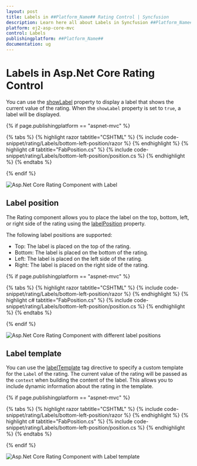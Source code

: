```yaml
---
layout: post
title: Labels in ##Platform_Name## Rating Control | Syncfusion
description: Learn here all about Labels in Syncfusion ##Platform_Name## Rating control of Syncfusion Essential JS 2 and more.
platform: ej2-asp-core-mvc
control: Labels
publishingplatform: ##Platform_Name##
documentation: ug
---
```


# Labels in Asp.Net Core Rating Control

You can use the [showLabel](https://help.syncfusion.com/cr/aspnetcore-js2/Syncfusion.EJ2.Inputs.Rating.html#Syncfusion_EJ2_Inputs_Rating_ShowLabel) property to display a label that shows the current value of the rating. When the `showLabel` property is set to `true`, a label will be displayed.

{% if page.publishingplatform == "aspnet-mvc" %}

{% tabs %}
{% highlight razor tabtitle="CSHTML" %}
{% include code-snippet/rating/Labels/bottom-left-position/razor %}
{% endhighlight %}
{% highlight c# tabtitle="FabPosition.cs" %}
{% include code-snippet/rating/Labels/bottom-left-position/position.cs %}
{% endhighlight %}
{% endtabs %}

{% endif %}

![Asp.Net Core Rating Component with Label](./images/rating-label.png)

## Label position

The Rating component allows you to place the label on the top, bottom, left, or right side of the rating using the [labelPosition](https://help.syncfusion.com/cr/aspnetcore-js2/Syncfusion.EJ2.Inputs.Rating.html#Syncfusion_EJ2_Inputs_Rating_LabelPosition) property. 

The following label positions are supported:

* Top: The label is placed on the top of the rating.
* Bottom: The label is placed on the bottom of the rating.
* Left: The label is placed on the left side of the rating.
* Right: The label is placed on the right side of the rating.

{% if page.publishingplatform == "aspnet-mvc" %}

{% tabs %}
{% highlight razor tabtitle="CSHTML" %}
{% include code-snippet/rating/Labels/bottom-left-position/razor %}
{% endhighlight %}
{% highlight c# tabtitle="FabPosition.cs" %}
{% include code-snippet/rating/Labels/bottom-left-position/position.cs %}
{% endhighlight %}
{% endtabs %}

{% endif %}

![Asp.Net Core Rating Component with different label positions](./images/rating-label-positions.png)


## Label template

You can use the [labelTemplate](https://help.syncfusion.com/cr/aspnetcore-js2/Syncfusion.EJ2.Inputs.Rating.html#Syncfusion_EJ2_Inputs_Rating_LabelTemplate) tag directive to specify a custom template for the `Label` of the rating. The current value of the rating will be passed as the `context` when building the content of the label. This allows you to include dynamic information about the rating in the template.

{% if page.publishingplatform == "aspnet-mvc" %}

{% tabs %}
{% highlight razor tabtitle="CSHTML" %}
{% include code-snippet/rating/Labels/bottom-left-position/razor %}
{% endhighlight %}
{% highlight c# tabtitle="FabPosition.cs" %}
{% include code-snippet/rating/Labels/bottom-left-position/position.cs %}
{% endhighlight %}
{% endtabs %}

{% endif %}

![Asp.Net Core Rating Component with Label template](./images/rating-label-template.png)